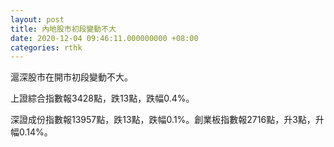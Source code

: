 ```yaml
---
layout: post
title: 內地股市初段變動不大
date: 2020-12-04 09:46:11.000000000 +08:00
categories: rthk
---
```


滬深股市在開市初段變動不大。

上證綜合指數報3428點，跌13點，跌幅0.4%。

深證成份指數報13957點，跌13點，跌幅0.1%。創業板指數報2716點，升3點，升幅0.14%。
